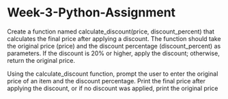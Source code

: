 # Week-3-Python-Assignment

Create a function named calculate_discount(price, discount_percent) that calculates the final price after applying a discount. The function should take the original price (price) and the discount percentage (discount_percent) as parameters. If the discount is 20% or higher, apply the discount; otherwise, return the original price.


Using the calculate_discount function, prompt the user to enter the original price of an item and the discount percentage. Print the final price after applying the discount, or if no discount was applied, print the original price
